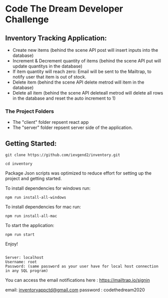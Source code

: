 # Code The Dream Developer Challenge

## Inventory Tracking Application:

- Create new items (behind the scene API post will insert inputs into the database)
- Increment & Decrement quantity of items (behind the scene API put will update quantitys in the database)
- If item quantity will reach zero: Email will be sent to the Mailtrap, to notify user that item is out of stock.
- Delete item (behind the scene API delete metrod will item in the database)
- Delete all item (behind the scene API deleteall metrod will delete all rows in the database and reset the auto increment to 1)

### The Project Folders
- The "client" folder repsent react app
- The "server" folder repsent server side of the application.

## Getting Started:
```
git clone https://github.com/ievgend2/inventory.git

cd inventory
```
Package Json scripts was optimized to reduce effort for setting up the project and getting started.

To install dependencies for windows run:
```
npm run install-all-windows
```
To install dependencies for mac run:
```
npm run install-all-mac
```

To start the application:
```
npm run start
```

Enjoy!

```

Server: localhost
Username: root
Password: (same password as your user have for local host connection in any SQL program)

```

You can access the email notifications here : https://mailtrap.io/signin

email: inventoryappctd@gmail.com
password : codethedream2020

```
